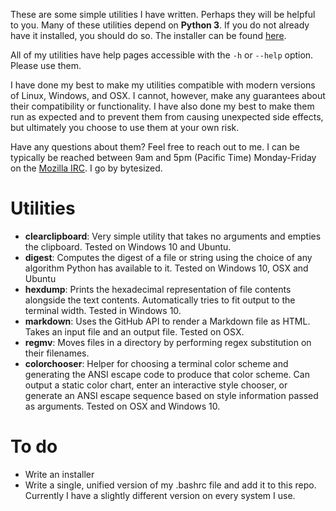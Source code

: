 These are some simple utilities I have written. Perhaps they will be helpful to you. Many of these utilities depend on **Python 3**. If you do not already have it installed, you should do so. The installer can be found [here](https://www.python.org/downloads/).

All of my utilities have help pages accessible with the `-h` or `--help` option. Please use them.

I have done my best to make my utilities compatible with modern versions of Linux, Windows, and OSX. I cannot, however, make any guarantees about their compatibility or functionality. I have also done my best to make them run as expected and to prevent them from causing unexpected side effects, but ultimately you choose to use them at your own risk.

Have any questions about them? Feel free to reach out to me. I can be typically be reached between 9am and 5pm (Pacific Time) Monday-Friday on the [Mozilla IRC](https://wiki.mozilla.org/IRC). I go by bytesized.

# Utilities

* **clearclipboard**: Very simple utility that takes no arguments and empties the clipboard. Tested on Windows 10 and Ubuntu.
* **digest**: Computes the digest of a file or string using the choice of any algorithm Python has available to it. Tested on Windows 10, OSX and Ubuntu
* **hexdump**: Prints the hexadecimal representation of file contents alongside the text contents. Automatically tries to fit output to the terminal width. Tested in Windows 10.
* **markdown**: Uses the GitHub API to render a Markdown file as HTML. Takes an input file and an output file. Tested on OSX.
* **regmv**: Moves files in a directory by performing regex substitution on their filenames.
* **colorchooser**: Helper for choosing a terminal color scheme and generating the ANSI escape code to produce that color scheme. Can output a static color chart, enter an interactive style chooser, or generate an ANSI escape sequence based on style information passed as arguments. Tested on OSX and Windows 10.

# To do

* Write an installer
* Write a single, unified version of my .bashrc file and add it to this repo. Currently I have a slightly different version on every system I use.
